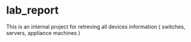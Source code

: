 # lab_report
This is an internal project for retreving all devices information ( switches, servers, appliance machines )
